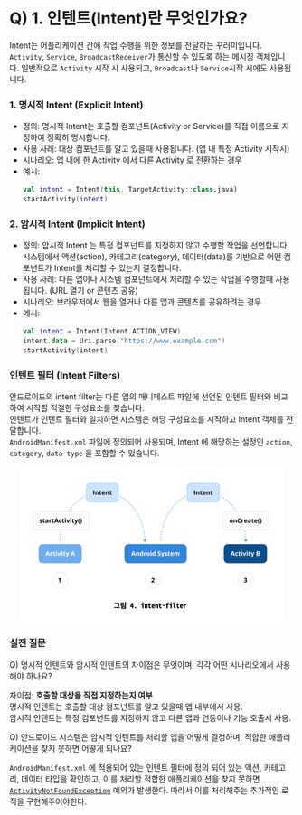 # Q) 1. 인텐트(Intent)란 무엇인가요?
Intent는 어플리케이션 간에 작업 수행을 위한 정보를 전달하는 꾸러미입니다. `Activity`, `Service`,
`BroadcastReceiver`가 통신할 수 있도록  하는 메시징 객체입니다.
일반적으로 `Activity` 시작 시 사용되고, `Broadcast`나 `Service`시작 시에도 사용됩니다.

### 1. 명시적 Intent (Explicit Intent)
- 정의: 명시적 Intent는 호출할 컴포넌트(Activity or Service)를 직접 이름으로 지정하여 정확히 명시합니다.
- 사용 사례: 대상 컴포넌트를 알고 있을때 사용됩니다. (앱 내 특정 Activity 시작시)
- 시나리오: 앱 내에 한 Activity 에서 다른 Activity 로 전환하는 경우
- 예시:
    ```kotlin
    val intent = Intent(this, TargetActivity::class.java)
    startActivity(intent)
    ```

### 2. 암시적 Intent (Implicit Intent)
- 정의: 암시적 Intent 는 특정 컴포넌트를 지정하지 않고 수행할 작업을 선언합니다.
시스템에서 액션(action), 카테고리(category), 데이터(data)를 기반으로
어떤 컴포넌트가 Intent를 처리할 수 있는지 결정합니다.
- 사용 사례: 다른 앱이나 시스템 컴포넌트에서 처리할 수 있는 작업을 수행할때 사용됩니다. (URL 열기 or 콘텐츠 공유)
- 시나리오: 브라우저에서 웹을 열거나 다른 앱과 콘텐츠를 공유하려는 경우
- 예시:
    ```kotlin
    val intent = Intent(Intent.ACTION_VIEW)
    intent.data = Uri.parse("https://www.example.com")
    startActivity(intent)
    ```
  
### 인텐트 필터 (Intent Filters)
안드로이드의 intent filter는  다른 앱의 매니페스트 파일에 선언된 인텐트 필터와 비교하여
시작할 적절한 구성요소를 찾습니다. <br/>
인텐트가 인텐트 필터와 일치하면 시스템은 해당 구성요소를 시작하고 Intent 객체를 전달합니다.<br/>
`AndroidManifest.xml` 파일에 정의되어 사용되며, Intent 에 해당하는 설정인 `action`, `category`, `data type` 을 포함할 수 있습니다.

<div align="center">

![/assets/intent-filter.png](assets/intent-filter.png)
</div>

### 실전 질문
Q) 명시적 인텐트와 암시적 인텐트의 차이점은 무엇이며, 각각 어떤
시나리오에서 사용해야 하나요?

차이점: **호출할 대상을 직접 지정하는지 여부**<br/>
명시적 인텐트는 호출할 대상 컴포넌트를 알고 있을때 앱 내부에서 사용.<br/>
암시적 인텐트는 특정 컴포넌트를 지정하지 않고 다른 앱과 연동이나 기능 호출시 사용.

Q) 안드로이드 시스템은 암시적 인텐트를 처리할 앱을 어떻게 결정하며,
적합한 애플리케이션을 찾지 못하면 어떻게 되나요?

`AndroidManifest.xml` 에 적용되어 있는 인텐트 필터에 정의 되어 있는
액션, 카테고리, 데이터 타입을 확인하고, 이를 처리할 적합한 애플리케이션을 찾지 못하면
[`ActivityNotFoundException`](https://developer.android.com/reference/android/content/ActivityNotFoundException) 예외가 발생한다. 따라서 이를 처리해주는 추가적인 로직을 구현해주어야한다.
